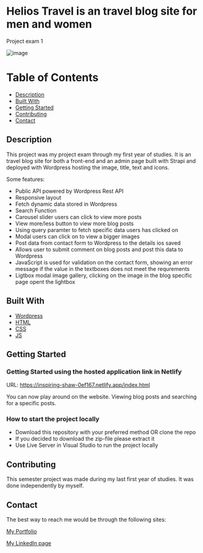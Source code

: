 # Helios Travel is an travel blog site for men and women 
Project exam 1

![image](https://i.ibb.co/QbZ0bdP/helios-travel-webpage-image-01.jpg)



# Table of Contents

- [Description](#description)
- [Built With](#built-with)
- [Getting Started](#getting-started)
- [Contributing](#contributing)
- [Contact](#contact)

## Description

This project was my project exam through my first year of studies. It is an travel blog site for both a front-end and an admin page built with Strapi and deployed with Wordpress hosting the image, title, text and icons.

Some features:
- Public API powered by Wordpress Rest API 
- Responsive layout
- Fetch dynamic data stored in Wordpress
- Search Function
- Carousel slider users can click to view more posts
- View more/less button to view more blog posts
- Using query paramter to fetch specific data users has clicked on
- Modal users can click on to view a bigger images
- Post data from contact form to Wordpress to the details ios saved
- Allows user to submit comment on blog posts and post this data to Wordpress
- JavaScript is used for validation on the contact form, showing an error message if the value in the textboxes does not meet the requrements
- Ligtbox modal image gallery, clicking on the image in the blog specific page opent the lightbox


## Built With

- [Wordpress]( https://wordpress.com/)
- [HTML](https://html.com/)
- [CSS](https://developer.mozilla.org/en-US/docs/Web/CSS)
- [JS](https://www.javascript.com/)

## Getting Started

### Getting Started using the hosted application link in Netlify

URL: https://inspiring-shaw-0ef167.netlify.app/index.html

You can now play around on the website. Viewing blog posts and searching for a specific posts. 


### How to start the project locally

- Download this repository with your preferred method OR clone the repo
- If you decided to download the zip-file please extract it
- Use Live Server in Visual Studio to run the project locally


## Contributing

This semester project was made during my last first year of studies. It was done independently by myself.

## Contact

The best way to reach me would be through the following sites:

[My Portfolio](https://www.abjerke.com/)

[My LinkedIn page]( https://www.linkedin.com/in/aina-bjerke-a2b114172/)
